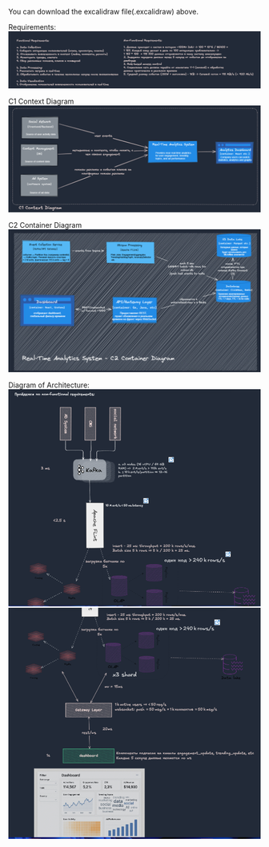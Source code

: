 You can download the excalidraw file(.excalidraw) above.

Requirements:
![Requirements](https://github.com/assanix/system_design_2025/blob/main/requirements_garthering.png)

C1 Context Diagram
![C1 Context Diagram](https://github.com/assanix/system_design_2025/blob/main/sd_task1_c1.png)

C2 Container Diagram
![C2 Container Diagram](https://github.com/assanix/system_design_2025/blob/main/sd_task1_c2.png)

Diagram of Architecture:
![Diagram of Architecture](https://github.com/assanix/system_design_2025/blob/main/sd_task1_diag_1.png)
![](https://github.com/assanix/system_design_2025/blob/main/sd_task1_diag_2.png)

